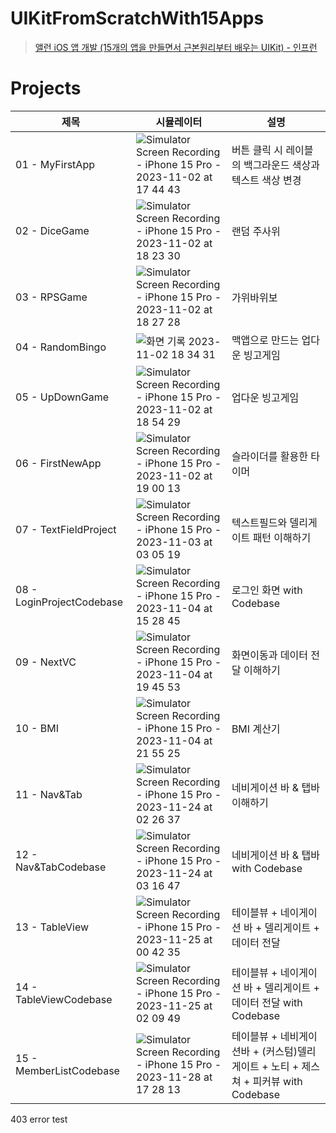 # UIKitFromScratchWith15Apps
> [앨런 iOS 앱 개발 \(15개의 앱을 만들면서 근본원리부터 배우는 UIKit\) - 인프런](https://www.inflearn.com/course/ios-uikit-15apps)
# Projects

|제목|시뮬레이터|설명|
|---|---|---|
|01 - MyFirstApp|![Simulator Screen Recording - iPhone 15 Pro - 2023-11-02 at 17 44 43](https://github.com/zzikbu/UIKitFromScratchWith15Apps/assets/147085742/f154f5e0-02a0-424a-9b92-43e65b315f9c)|버튼 클릭 시 레이블의 백그라운드 색상과 텍스트 색상 변경|
|02 - DiceGame|![Simulator Screen Recording - iPhone 15 Pro - 2023-11-02 at 18 23 30](https://github.com/zzikbu/UIKitFromScratchWith15Apps/assets/147085742/7028e2b1-8c47-4fb3-a7bd-3749328dd57e)|랜덤 주사위|
|03 - RPSGame|![Simulator Screen Recording - iPhone 15 Pro - 2023-11-02 at 18 27 28](https://github.com/zzikbu/UIKitFromScratchWith15Apps/assets/147085742/c9e3d253-fcf1-4347-9838-c99709233b0f)|가위바위보|
|04 - RandomBingo|![화면 기록 2023-11-02 18 34 31](https://github.com/zzikbu/UIKitFromScratchWith15Apps/assets/147085742/4c9a57cf-8be5-47eb-bbe0-ac0714a65013)|맥앱으로 만드는 업다운 빙고게임|
|05 - UpDownGame|![Simulator Screen Recording - iPhone 15 Pro - 2023-11-02 at 18 54 29](https://github.com/zzikbu/UIKitFromScratchWith15Apps/assets/147085742/c56eb5d0-a1d1-47ac-aa62-ca6a52fb31b1)|업다운 빙고게임|
|06 - FirstNewApp|![Simulator Screen Recording - iPhone 15 Pro - 2023-11-02 at 19 00 13](https://github.com/zzikbu/UIKitFromScratchWith15Apps/assets/147085742/8becaf60-4793-4bcc-b958-b4b4a6b8ec43)|슬라이더를 활용한 타이머|
|07 - TextFieldProject|![Simulator Screen Recording - iPhone 15 Pro - 2023-11-03 at 03 05 19](https://github.com/zzikbu/UIKitFromScratchWith15Apps/assets/147085742/4424dab9-de7c-4b79-be55-839ac5450b26)|텍스트필드와 델리게이트 패턴 이해하기|
|08 - LoginProjectCodebase|![Simulator Screen Recording - iPhone 15 Pro - 2023-11-04 at 15 28 45](https://github.com/zzikbu/UIKitFromScratchWith15Apps/assets/147085742/d6a8df72-7e5d-4b7a-b15d-a9dea8451dce)|로그인 화면 with Codebase|
|09 - NextVC|![Simulator Screen Recording - iPhone 15 Pro - 2023-11-04 at 19 45 53](https://github.com/zzikbu/UIKitFromScratchWith15Apps/assets/147085742/df4682e5-6f82-4b5b-8e43-0e9a8f12809d)|화면이동과 데이터 전달 이해하기|
|10 - BMI|![Simulator Screen Recording - iPhone 15 Pro - 2023-11-04 at 21 55 25](https://github.com/zzikbu/UIKitFromScratchWith15Apps/assets/147085742/23477ab3-6c90-4efe-a6b6-6d63ec04fd44)|BMI 계산기|
|11 - Nav&Tab|![Simulator Screen Recording - iPhone 15 Pro - 2023-11-24 at 02 26 37](https://github.com/zzikbu/UIKitFromScratchWith15Apps/assets/147085742/989b0db2-5f22-4858-95c1-879dabf5929f)|네비게이션 바 & 탭바 이해하기|
|12 - Nav&TabCodebase|![Simulator Screen Recording - iPhone 15 Pro - 2023-11-24 at 03 16 47](https://github.com/zzikbu/UIKitFromScratchWith15Apps/assets/147085742/1ef322cf-0644-4857-a23d-07a5f36b339e)|네비게이션 바 & 탭바 with Codebase|
|13 - TableView|![Simulator Screen Recording - iPhone 15 Pro - 2023-11-25 at 00 42 35](https://github.com/zzikbu/UIKitFromScratchWith15Apps/assets/147085742/ad9dba13-6a34-46b9-9f89-0aea8ba09ae7)|테이블뷰 + 네이게이션 바 + 델리게이트 + 데이터 전달|
|14 - TableViewCodebase|![Simulator Screen Recording - iPhone 15 Pro - 2023-11-25 at 02 09 49](https://github.com/zzikbu/UIKitFromScratchWith15Apps/assets/147085742/6eb48af7-44b1-4160-8a72-54e73b9739e0)|테이블뷰 + 네이게이션 바 + 델리게이트 + 데이터 전달 with Codebase|
|15 - MemberListCodebase|![Simulator Screen Recording - iPhone 15 Pro - 2023-11-28 at 17 28 13](https://github.com/zzikbu/UIKitFromScratchWith15Apps/assets/147085742/04ba8a86-d060-410a-b4dd-6290514dfb90)|테이블뷰 + 네비게이션바 + (커스텀)델리게이트 + 노티 + 제스쳐 + 피커뷰 with Codebase|
403 error test
